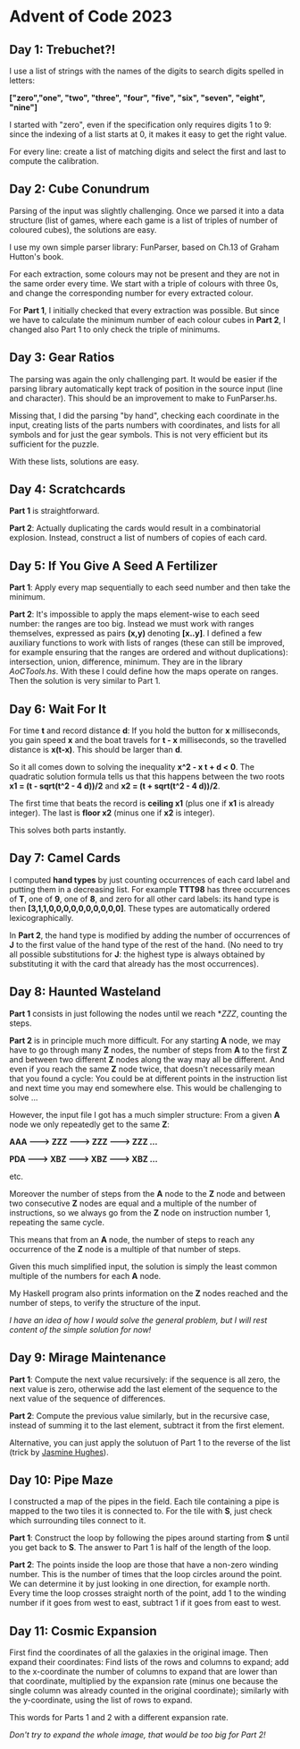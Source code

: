 # Advent of Code 2023

## Day 1: Trebuchet?!

I use a list of strings with the names of the digits to search digits spelled in letters:

**["zero","one", "two", "three", "four", "five", "six", "seven", "eight", "nine"]**

I started with "zero", even if the specification only requires digits 1 to 9: since the indexing of a list starts at 0, it makes it easy to get the right value.

For every line: create a list of matching digits and select the first and last to compute the calibration.

## Day 2: Cube Conundrum

Parsing of the input was slightly challenging.
Once we parsed it into a data structure (list of games, where each game is a list of triples of number of coloured cubes), the solutions are easy.

I use my own simple parser library: FunParser, based on Ch.13 of Graham Hutton's book.

For each extraction, some colours may not be present and they are not in the same order every time.
We start with a triple of colours with three 0s, and change the corresponding number for every extracted colour.

For **Part 1**, I initially checked that every extraction was possible.
But since we have to calculate the minimum number of each colour cubes in **Part 2**, I changed also Part 1 to only check the triple of minimums.

## Day 3: Gear Ratios

The parsing was again the only challenging part.
It would be easier if the parsing library automatically kept track of position in the source input (line and character). This should be an improvement to make to FunParser.hs.

Missing that, I did the parsing "by hand", checking each coordinate in the input,
creating lists of the parts numbers with coordinates, and lists for all symbols and for just the gear symbols.
This is not very efficient but its sufficient for the puzzle.

With these lists, solutions are easy.

## Day 4: Scratchcards

**Part 1** is straightforward.

**Part 2**: Actually duplicating the cards would result in a combinatorial explosion.
Instead, construct a list of numbers of copies of each card.

## Day 5: If You Give A Seed A Fertilizer

**Part 1**: Apply every map sequentially to each seed number and then take the minimum.

**Part 2**: It's impossible to apply the maps element-wise to each seed number: the ranges are too big.
Instead we must work with ranges themselves, expressed as pairs **(x,y)** denoting **[x..y]**.
I defined a few auxiliary functions to work with lists of ranges (these can still be improved, for example ensuring that the ranges are ordered and without duplications): intersection, union, difference, minimum.
They are in the library *AoCTools.hs*.
With these I could define how the maps operate on ranges.
Then the solution is very similar to Part 1.

## Day 6: Wait For It

For time **t** and record distance **d**: If you hold the button for **x** milliseconds, you gain speed **x** and the boat travels for **t - x** milliseconds, so the travelled distance is **x(t-x)**. This should be larger than **d**.

So it all comes down to solving the inequality **x^2 - x t + d < 0**.
The quadratic solution formula tells us that this happens between the two roots **x1 = (t - sqrt(t^2 - 4 d))/2** and **x2 = (t + sqrt(t^2 - 4 d))/2**.

The first time that beats the record is **ceiling x1** (plus one if **x1** is already integer).
The last is **floor x2** (minus one if **x2** is integer).

This solves both parts instantly.

## Day 7: Camel Cards

I computed **hand types** by just counting occurrences of each card label and putting them in a decreasing list.
For example **TTT98** has three occurrences of **T**, one of **9**, one of **8**, and zero for all other card labels: its hand type is then **[3,1,1,0,0,0,0,0,0,0,0,0,0]**.
These types are automatically ordered lexicographically.

In **Part 2**, the hand type is modified by adding the number of occurrences of **J** to the first value of the hand type of the rest of the hand. 
(No need to try all possible substitutions for **J**: the highest type is always obtained by substituting it with the card that already has the most occurrences).

## Day 8: Haunted Wasteland

**Part 1** consists in just following the nodes until we reach **ZZZ*, counting the steps.

**Part 2** is in principle much more difficult.
For any starting **A** node, we may have to go through many **Z** nodes,
the number of steps from **A** to the first **Z** and between two different **Z** nodes along the way may all be different.  And even if you reach the same **Z** node twice, that doesn't necessarily mean that you found a cycle: You could be at different points in the instruction list and next time you may end somewhere else. This would be challenging to solve ...

However, the input file I got has a much simpler structure:
From a given **A** node we only repeatedly get to the same **Z**:

**AAA ---> ZZZ ---> ZZZ ---> ZZZ ...**

**PDA ---> XBZ ---> XBZ ---> XBZ ...**

etc.

Moreover the number of steps from the **A** node to the **Z** node and between two consecutive **Z** nodes are equal and a multiple of the number of instructions, so we always go from the **Z** node on instruction number 1, repeating the same cycle.

This means that from an **A** node, the number of steps to reach any occurrence of the **Z** node is a multiple of that number of steps.

Given this much simplified input, the solution is simply the least common multiple of the numbers for each **A** node.

My Haskell program also prints information on the **Z** nodes reached and the number of steps, to verify the structure of the input.

*I have an idea of how I would solve the general problem, but I will rest content of the simple solution for now!*

## Day 9: Mirage Maintenance

**Part 1**: Compute the next value recursively: if the sequence is all zero, the next value is zero, otherwise add the last element of the sequence to the next value of the sequence of differences.

**Part 2**: Compute the previous value similarly, but in the recursive case, instead of summing it to the last element, subtract it from the first element.

Alternative, you can just apply the solutuon of Part 1 to the reverse of the list (trick by <a href="https://mathstodon.xyz/@jas_hughes@fosstodon.org/111548919078164877">Jasmine Hughes</a>).

## Day 10: Pipe Maze

I constructed a map of the pipes in the field.
Each tile containing a pipe is mapped to the two tiles it is connected to.
For the tile with **S**, just check which surrounding tiles connect to it.

**Part 1**: Construct the loop by following the pipes around starting from **S** until you get back to **S**. The answer to Part 1 is half of the length of the loop.

**Part 2**: The points inside the loop are those that have a non-zero winding number. This is the number of times that the loop circles around the point. We can determine it by just looking in one direction, for example north. Every time the loop crosses straight north of the point, add 1 to the winding number if it goes from west to east, subtract 1 if it goes from east to west.

## Day 11: Cosmic Expansion

First find the coordinates of all the galaxies in the original image.
Then expand their coordinates: Find lists of the rows and columns to expand; add to the x-coordinate the number of columns to expand that are lower than that coordinate, multiplied by the expansion rate (minus one because the single column was already counted in the original coordinate); similarly with the y-coordinate, using the list of rows to expand. 

This words for Parts 1 and 2 with a different expansion rate.

*Don't try to expand the whole image, that would be too big for Part 2!*
